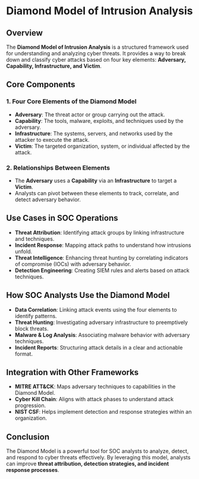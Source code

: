 # Diamond Model of Intrusion Analysis

## Overview
The **Diamond Model of Intrusion Analysis** is a structured framework used for understanding and analyzing cyber threats. It provides a way to break down and classify cyber attacks based on four key elements: **Adversary, Capability, Infrastructure, and Victim**.

## Core Components

### 1. Four Core Elements of the Diamond Model
- **Adversary**: The threat actor or group carrying out the attack.
- **Capability**: The tools, malware, exploits, and techniques used by the adversary.
- **Infrastructure**: The systems, servers, and networks used by the attacker to execute the attack.
- **Victim**: The targeted organization, system, or individual affected by the attack.

### 2. Relationships Between Elements
- The **Adversary** uses a **Capability** via an **Infrastructure** to target a **Victim**.
- Analysts can pivot between these elements to track, correlate, and detect adversary behavior.

## Use Cases in SOC Operations
- **Threat Attribution**: Identifying attack groups by linking infrastructure and techniques.
- **Incident Response**: Mapping attack paths to understand how intrusions unfold.
- **Threat Intelligence**: Enhancing threat hunting by correlating indicators of compromise (IOCs) with adversary behavior.
- **Detection Engineering**: Creating SIEM rules and alerts based on attack techniques.

## How SOC Analysts Use the Diamond Model
- **Data Correlation**: Linking attack events using the four elements to identify patterns.
- **Threat Hunting**: Investigating adversary infrastructure to preemptively block threats.
- **Malware & Log Analysis**: Associating malware behavior with adversary techniques.
- **Incident Reports**: Structuring attack details in a clear and actionable format.

## Integration with Other Frameworks
- **MITRE ATT&CK**: Maps adversary techniques to capabilities in the Diamond Model.
- **Cyber Kill Chain**: Aligns with attack phases to understand attack progression.
- **NIST CSF**: Helps implement detection and response strategies within an organization.

## Conclusion
The Diamond Model is a powerful tool for SOC analysts to analyze, detect, and respond to cyber threats effectively. By leveraging this model, analysts can improve **threat attribution, detection strategies, and incident response processes**.

